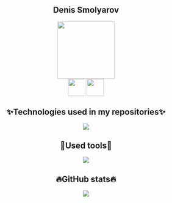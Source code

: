 <div align="center">
  <h2>Denis Smolyarov</h2>
</div>
<div align="center">
  <img src="https://media4.giphy.com/media/yy4FMvzk7hLFoFGz3W/giphy.gif" width="150"/>
</div>
<div class="contact" align="center">
  <a href="https://www.instagram.com/v_moem_serdce_dirka/"><img src="https://png.pngtree.com/png-vector/20221018/ourmid/pngtree-instagram-icon-png-image_6315974.png" width="45" align="center"></a>
  <a href="https://t.me/lil_pigs"><img src="https://parspng.com/wp-content/uploads/2021/10/telgrampng.parspng.com-3.png" width="45" align="center"></a>
</div>

<div align="center">
  <h2>✨Technologies used in my repositories✨</h2>
</div>
<p align="center">
  <a href="https://skillicons.dev">
    <img src="https://skillicons.dev/icons?i=python,django,js,jquery,html,css,postgres" />
  </a>
</p>

<!-- <a href="https://www.python.org/"><img src="https://github.com/devicons/devicon/blob/master/icons/python/python-original.svg" width="40" height="40"/></a>&nbsp;
<a href="https://www.djangoproject.com/"><img src="https://github.com/devicons/devicon/blob/master/icons/django/django-plain-wordmark.svg" width="40" height="40"/></a>&nbsp;
<a href="https://www.javascript.com/"><img src="https://github.com/devicons/devicon/blob/master/icons/javascript/javascript-original.svg" width="40" height="40"/></a>&nbsp;
<a href="https://jquery.com/"><img src="https://github.com/devicons/devicon/blob/master/icons/jquery/jquery-plain-wordmark.svg" width="40" height="40"/></a>&nbsp; -->

<div align="center">
  <h2>🧰Used tools🧰</h2>
</div>
<p align="center">
  <a href="https://skillicons.dev">
    <img src="https://skillicons.dev/icons?i=vscode,linux,git" />
  </a>
</p>

<div align="center">
  <h2>🔥GitHub stats🔥</h2>
</div>

<p align="center">
  <a href="https://git.io/streak-stats">
    <img src="http://github-readme-streak-stats.herokuapp.com?user=LilScottyPippen&theme=dark&background=000000" />
  </a>
</p>

<!-- [![Anurag's GitHub stats](https://github-readme-stats.vercel.app/api?username=LilScottyPippen&theme=dark)](https://github.com/anuraghazra/github-readme-stats) -->
